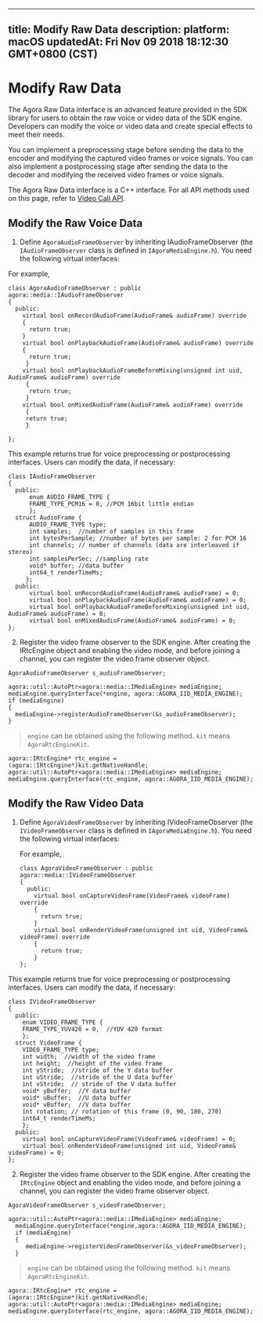 
---
title: Modify Raw Data
description: 
platform: macOS
updatedAt: Fri Nov 09 2018 18:12:30 GMT+0800 (CST)
---
# Modify Raw Data
The Agora Raw Data interface is an advanced feature provided in the SDK library for users to obtain the raw voice or video data of the SDK engine. Developers can modify the voice or video data and create special effects to meet their needs.

You can implement a preprocessing stage before sending the data to the encoder and modifying the captured video frames or voice signals. You can also implement a postprocessing stage after sending the data to the decoder and modifying the received video frames or voice signals.

The Agora Raw Data interface is a C++ interface. For all API methods used on this page, refer to [Video Call API](https://docs.agora.io/en/Voice/API%20Reference/oc/index.html).

## Modify the Raw Voice Data

1.  Define `AgoraAudioFrameObserver` by inheriting IAudioFrameObserver \(the `IAudioFrameObserver` class is defined in `IAgoraMediaEngine.h`\). You need the following virtual interfaces:


For example,

```
class AgoraAudioFrameObserver : public agora::media::IAudioFrameObserver
{
  public:
    virtual bool onRecordAudioFrame(AudioFrame& audioFrame) override
    {
      return true;
    }
    virtual bool onPlaybackAudioFrame(AudioFrame& audioFrame) override
    {
      return true;
     }
    virtual bool onPlaybackAudioFrameBeforeMixing(unsigned int uid, AudioFrame& audioFrame) override
     {
      return true;
     }
    virtual bool onMixedAudioFrame(AudioFrame& audioFrame) override
     {
     return true;
     }

};
```

This example returns true for voice preprocessing or postprocessing interfaces. Users can modify the data, if necessary:

```
class IAudioFrameObserver
{
  public:
      enum AUDIO_FRAME_TYPE {
      FRAME_TYPE_PCM16 = 0, //PCM 16bit little endian
      };
  struct AudioFrame {
      AUDIO_FRAME_TYPE type;
      int samples;  //number of samples in this frame
      int bytesPerSample; //number of bytes per sample: 2 for PCM 16
      int channels; // number of channels (data are interleaved if stereo)
      int samplesPerSec; //sampling rate
      void* buffer; //data buffer
      int64_t renderTimeMs;
     };
  public:
      virtual bool onRecordAudioFrame(AudioFrame& audioFrame) = 0;
      virtual bool onPlaybackAudioFrame(AudioFrame& audioFrame) = 0;
      virtual bool onPlaybackAudioFrameBeforeMixing(unsigned int uid, AudioFrame& audioFrame) = 0;
      virtual bool onMixedAudioFrame(AudioFrame& audioFrame) = 0;
};
```

2.  Register the video frame observer to the SDK engine. After creating the IRtcEngine object and enabling the video mode, and before joining a channel, you can register the video frame observer object.


```
AgoraAudioFrameObserver s_audioFrameObserver;

agora::util::AutoPtr<agora::media::IMediaEngine> mediaEngine;
mediaEngine.queryInterface(*engine, agora::AGORA_IID_MEDIA_ENGINE);
if (mediaEngine)
{
  mediaEngine->registerAudioFrameObserver(&s_audioFrameObserver);
}
```

> `engine` can be obtained using the following method. `kit` means `AgoraRtcEngineKit`.

```
agora::IRtcEngine* rtc_engine = (agora::IRtcEngine*)kit.getNativeHandle;
agora::util::AutoPtr<agora::media::IMediaEngine> mediaEngine;
mediaEngine.queryInterface(rtc_engine, agora::AGORA_IID_MEDIA_ENGINE);
```

## Modify the Raw Video Data

1.  Define `AgoraVideoFrameObserver` by inheriting IVideoFrameObserver \(the `IVideoFrameObserver` class is defined in `IAgoraMediaEngine.h`\). You need the following virtual interfaces:

    For example,

    ```
    class AgoraVideoFrameObserver : public agora::media::IVideoFrameObserver
    {
      public:
        virtual bool onCaptureVideoFrame(VideoFrame& videoFrame) override
        {
          return true;
        }
        virtual bool onRenderVideoFrame(unsigned int uid, VideoFrame& videoFrame) override
        {
          return true;
        }
    };
    ```


This example returns true for voice preprocessing or postprocessing interfaces. Users can modify the data, if necessary:

```
class IVideoFrameObserver
{
  public:
    enum VIDEO_FRAME_TYPE {
    FRAME_TYPE_YUV420 = 0,  //YUV 420 format
    };
  struct VideoFrame {
    VIDEO_FRAME_TYPE type;
    int width;  //width of the video frame
    int height;  //height of the video frame
    int yStride;  //stride of the Y data buffer
    int uStride;  //stride of the U data buffer
    int vStride;  // stride of the V data buffer
    void* yBuffer;  //Y data buffer
    void* uBuffer;  //U data buffer
    void* vBuffer;  //V data buffer
    int rotation; // rotation of this frame (0, 90, 180, 270)
    int64_t renderTimeMs;
    };
  public:
    virtual bool onCaptureVideoFrame(VideoFrame& videoFrame) = 0;
    virtual bool onRenderVideoFrame(unsigned int uid, VideoFrame& videoFrame) = 0;
};
```

2.  Register the video frame observer to the SDK engine. After creating the `IRtcEngine` object and enabling the video mode, and before joining a channel, you can register the video frame observer object.


```
AgoraVideoFrameObserver s_videoFrameObserver;

agora::util::AutoPtr<agora::media::IMediaEngine> mediaEngine;
  mediaEngine.queryInterface(*engine,agora::AGORA_IID_MEDIA_ENGINE);
  if (mediaEngine)
  {
     mediaEngine->registerVideoFrameObserver(&s_videoFrameObserver);
  }
```

> `engine` can be obtained using the following method. `kit` means `AgoraRtcEngineKit`.

```
agora::IRtcEngine* rtc_engine = (agora::IRtcEngine*)kit.getNativeHandle;
agora::util::AutoPtr<agora::media::IMediaEngine> mediaEngine;
mediaEngine.queryInterface(rtc_engine, agora::AGORA_IID_MEDIA_ENGINE);
```


